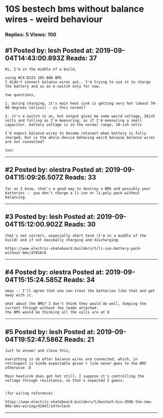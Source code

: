 # 10S bestech bms without balance wires - weird behaviour

### Replies: 5 Views: 150

## \#1 Posted by: lesh Posted at: 2019-09-04T14:43:00.893Z Reads: 37

```
Hi, I'm in the middle of a build, 

using HCX-D223 10S-80A BMS
I didn't connect balance wires yet.. I'm trying to use it to charge the battery and as an e-switch only for now.

two questions,

1. during charging, it's main heat sink is getting very hot (about 70-80 degrees Celsius) - is this normal? 

2. it's e-switch is on, but output gives me some weird voltage, 28ish volts and falling as I'm measuring, as if I'm measuring a small capacitor. battery voltage is in the normal range, 38-ish volts

I'd expect balance wires to become relevant when battery is fully charged, but is the whole device behaving weird because balance wires are not connected?

tnx!
```

---
## \#2 Posted by: olestra Posted at: 2019-09-04T15:09:26.507Z Reads: 33

```
far as I know, that's a good way to destroy a BMS and possibly your batteries -- you don't charge a li-ion or li-poly pack without balancing.
```

---
## \#3 Posted by: lesh Posted at: 2019-09-04T15:12:00.902Z Reads: 30

```
that's not correct, especially short term (I'm in a middle of the build) and if not maximally charging and discharging

https://www.electric-skateboard.builders/t/li-ion-battery-pack-without-bms/47818/6
```

---
## \#4 Posted by: olestra Posted at: 2019-09-04T15:15:24.585Z Reads: 34

```
okay -- I'll agree that one can treat the batteries like that and get away with it.

what about the BMS? I don't think they would do well, dumping the current through without the leads attached. 
the BMS would be thinking all the cells are at 0
```

---
## \#5 Posted by: lesh Posted at: 2019-09-04T19:52:47.586Z Reads: 21

```
Just to answer and close this,

everything is ok after balance wires are connected, which, in retrospect is kinda expectable given + line never goes to the BMS otherwise :D 

Main heatsink does get hot still, I suppose it's controlling the voltage through resistance, so that's expected I guess.


(for wiring reference)

https://www.electric-skateboard.builders/t/bestech-hcx-d596-the-new-80a-bms-wiring/41047/14?u=lesh
```

---
